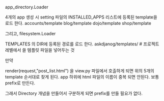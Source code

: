 app_directory.Loader

4개의 app 생성 시 setting 파일의 INSTALLED_APPS 리스트에 등록된 template을 로드 한다.
accounts/template
blog/template
dojo/template
shop/template

그리고, 
filesystem.Loader

TEMPLATES 의 DIR에 등록된 경로를 로드 한다.
askdjanog/templates/ # 프로젝트 레벨에서 쓸 템플릿 파일을 넣어두는 것

만약

render(request,"post_list.html") 을 view.py 파일에서 호출하게 되면
위의 5개의 template 순서대로 찾게 된다. app 하위에 html 파일의 이름이 중복 되면 안된다. 보통 prefix로 만든다.

그래서 Directory 개념을 만들어서 구분하게 되면 prefix를 만들 필요가 없다.

